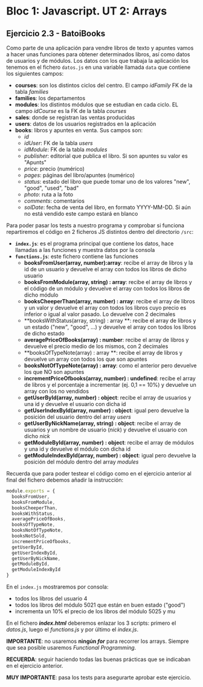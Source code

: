 # Bloc 1: Javascript. UT 2: Arrays
## Ejercicio 2.3 - BatoiBooks
Como parte de una aplicación para vendre libros de texto y apuntes vamos a hacer unas funciones para obtener determinados libros, así como datos de usuarios y de módulos. Los datos con los que trabaja la aplicación los tenemos en el fichero `datos.js` en una variable llamada `data` que contiene los siguientes campos:
- **courses**: son los distintos ciclos del centro. El campo _idFamily_ FK de la tabla _families_
- **families**: los departamentos
- **modules**: los distintos módulos que se estudian en cada ciclo. EL campo _idCourse_ es la FK de la tabla _courses_
- **sales**: donde se registran las ventas producidas
- **users**: datos de los usuarios registrados en la aplicación
- **books**: libros y apuntes en venta. Sus campos son:
  - _id_
  - _idUser_: FK de la tabla _users_
  - _idModule_: FK de la tabla _modules_
  - _publisher_: editorial que publica el libro. Si son apuntes su valor es "Apunts"
  - _price_: precio (numérico)
  - _pages_: páginas del libro/apuntes (numérico)
  - _status_: estado del libro que puede tomar uno de los valores "new", "good", "used", "bad"
  - _photo_: ruta a la foto
  - _comments_: comentarios
  - _solDate_: fecha de venta del libro, en formato YYYY-MM-DD. Si aún no está vendido este campo estará en blanco

Para poder pasar los tests a nuestro programa y comprobar si funciona repartiremos el código en 2 ficheros JS distintos dentro del directorio `/src`:
- **`index.js`**: es el programa principal que contiene los datos, hace llamadas a las funciones y muestra datos por la consola
- **`functions.js`**: este fichero contiene las funciones
  - **booksFromUser(array, number):array**: recibe el array de libros y la id de un usuario y devuelve el array con todos los libros de dicho usuario
  - **booksFromModule(array, string) : array**: recibe el array de libros y el código de un módulo y devuelve el array con todos los libros de dicho módulo
  - **booksCheeperThan(array, number) : array**: recibe el array de libros y un valor y devuelve el array con todos los libros cuyo precio es inferior o igual al valor pasado. Lo devuelve con 2 decimales
  - **booksWithStatus(array, string) : array **: recibe el array de libros y un estado ("new", "good", ...) y devuelve el array con todos los libros de dicho estado
  - **averagePriceOfBooks(array) : number**: recibe el array de libros y devuelve el precio medio de los mismos, con 2 decimales
  - **booksOfTypeNote(array) : array **: recibe el array de libros y devuelve un array con todos los que son apuntes
  - **booksNotOfTypeNote(array) : array**: como el anterior pero devuelve los que NO son apuntes
  - **incrementPriceOfbooks(array, number) : undefined**: recibe el array de libros y el porcentaje a incrementar (ej. 0,1 == 10%) y devuelve un array con los no vendidos
  - **getUserById(array, number) : object**: recibe el array de usuarios y una id y devuelve el usuario con dicha id
  - **getUserIndexById(array, number) : object**: igual pero devuelve la posición del usuario dentro del array _users_
  - **getUserByNickName(array, string) : object**: recibe el array de usuarios y un nombre de usuario (_nick_) y devuelve el usuario con dicho _nick_
  - **getModuleById(array, number) : object**: recibe el array de módulos y una id y devuelve el módulo con dicha id
  - **getModuleIndexById(array, number) : object**: igual pero devuelve la posición del módulo dentro del array _modules_

Recuerda que para poder testear el código como en el ejercicio anterior al final del fichero debemos añadir la instrucción:

```javascript
module.exports = {
  booksFromUser,
  booksFromModule,
  booksCheeperThan,
  booksWithStatus,
  averagePriceOfBooks,
  booksOfTypeNote,
  booksNotOfTypeNote,
  booksNotSold,
  incrementPriceOfbooks,
  getUserById,
  getUserIndexById,
  getUserByNickName,
  getModuleById,
  getModuleIndexById
}
```

En el `index.js` mostraremos por consola:
- todos los libros del usuario 4
- todos los libros del módulo 5021 que están en buen estado ("good")
- incrementa un 10% el precio de los libros del módulo 5025 y mu

En el fichero _**index.html**_ deberemos enlazar los 3 scripts: primero el _datos.js_, luego el _functions.js_ y por último el _index.js_.

**IMPORTANTE**: no usaremos **ningún _for_** para recorrer los arrays. Siempre que sea posible usaremos _Functional Programming_.

**RECUERDA**: seguir haciendo todas las buenas prácticas que se indicaban en el ejercicio anterior.

**MUY IMPORTANTE**: pasa los tests para asegurarte aprobar este ejercicio.

